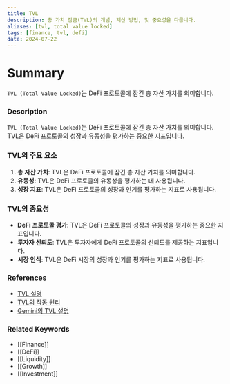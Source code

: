 ```yaml
---
title: TVL
description: 총 가치 잠금(TVL)의 개념, 계산 방법, 및 중요성을 다룹니다.
aliases: [tvl, total value locked]
tags: [finance, tvl, defi]
date: 2024-07-22
---
```

# Summary

`TVL (Total Value Locked)`는 DeFi 프로토콜에 잠긴 총 자산 가치를 의미합니다.

### Description

`TVL (Total Value Locked)`는 DeFi 프로토콜에 잠긴 총 자산 가치를 의미합니다. TVL은 DeFi 프로토콜의 성장과 유동성을 평가하는 중요한 지표입니다.

### TVL의 주요 요소

1. **총 자산 가치**: TVL은 DeFi 프로토콜에 잠긴 총 자산 가치를 의미합니다.
2. **유동성**: TVL은 DeFi 프로토콜의 유동성을 평가하는 데 사용됩니다.
3. **성장 지표**: TVL은 DeFi 프로토콜의 성장과 인기를 평가하는 지표로 사용됩니다.

### TVL의 중요성

- **DeFi 프로토콜 평가**: TVL은 DeFi 프로토콜의 성장과 유동성을 평가하는 중요한 지표입니다.
- **투자자 신뢰도**: TVL은 투자자에게 DeFi 프로토콜의 신뢰도를 제공하는 지표입니다.
- **시장 인식**: TVL은 DeFi 시장의 성장과 인기를 평가하는 지표로 사용됩니다.

### References

- [TVL 설명](https://en.wikipedia.org/wiki/Total_value_locked)
- [TVL의 작동 원리](https://www.investopedia.com/terms/t/total_value_locked.asp)
- [Gemini의 TVL 설명](https://www.gemini.com/cryptopedia/search?query=tvl)

### Related Keywords

- [[Finance]]
- [[DeFi]]
- [[Liquidity]]
- [[Growth]]
- [[Investment]]

